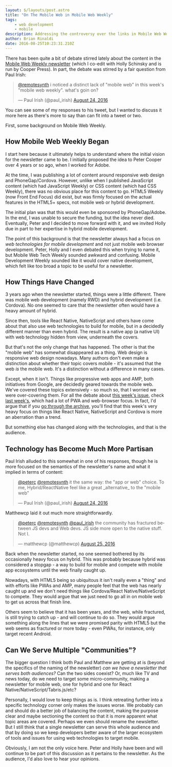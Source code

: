```yaml
---
layout: $/layouts/post.astro
title: "On The Mobile Web in Mobile Web Weekly"
tags: 
    - web development
    - mobile
description: Addressing the controversy over the links in Mobile Web Weekly.
author: Brian Rinaldi
date: 2016-08-25T10:23:31.210Z
---
```


There has been quite a bit of debate stirred lately about the content in the [Mobile Web Weekly newsletter](http://mobilewebweekly.co/) (which I co-edit with Holly Schinsky and is run by Cooper Press). In part, the debate was stirred by a fair question from Paul Irish:

<blockquote class="twitter-tweet" data-partner="tweetdeck"><p lang="en" dir="ltr"><a href="https://twitter.com/remotesynth">@remotesynth</a> i noticed a distinct lack of &quot;mobile web&quot; in this week&#39;s &quot;mobile web weekly&quot;. what&#39;s goin on?</p>&mdash; Paul Irish (@paul_irish) <a href="https://twitter.com/paul_irish/status/768538722220376064">August 24, 2016</a></blockquote>
<script async src="//platform.twitter.com/widgets.js" charset="utf-8"></script>

You can see some of my responses to his tweet, but I wanted to discuss it more here as there's more to say than can fit into a tweet or two.

First, some background on Mobile Web Weekly.<!--more-->

## How Mobile Web Weekly Began

I start here because it ultimately helps to understand where the initial vision for the newsletter came to be. I initially proposed the idea to Peter Cooper over 4 years or so ago, when I worked for Adobe.

At the time, I was publishing a lot of content around responsive web design and PhoneGap/Cordova. However, unlike when I published JavaScript content (which had JavaScript Weekly) or CSS content (which had CSS Weekly), there was no obvious place for this content to go. HTML5 Weekly (now Front End Focus) did exist, but was firmly focused on the actual features in the HTML5+ specs, not mobile web or hybrid development.

The initial plan was that this would even be sponsored by PhoneGap/Adobe. In the end, I was unable to secure the funding, but the idea never died. Eventually, Peter and I decided to move forward with it, and we invited Holly due in part to her expertise in hybrid mobile development.

The point of this background is that the newsletter always had a focus on _web technologies for mobile development_ and not just mobile web browser development. Peter, Holly and I even debated this when trying to name it, but Mobile Web Tech Weekly sounded awkward and confusing. Mobile Development Weekly sounded like it would cover native development, which felt like too broad a topic to be useful for a newsletter.

## How Things Have Changed

3 years ago when the newsletter started, things were a little different. There was mobile web development (namely RWD) and hybrid development (i.e. Cordova). No one seemed to care that the newsletter often would have a heavy amount of hybrid.

Since then, tools like React Native, NativeScript and others have come about that also use web technologies to build for mobile, but in a decidedly different manner than even hybrid. The result is a native app (a native UI) with web technology hidden from view, underneath the covers.

But that's not the only change that has happened. The other is that the "mobile web" has somewhat disappeared as a thing. Web design is responsive web design nowadays. Many authors don't even make a distinction about whether their topic covers mobile - it's assumed that the web _is_ the mobile web. It's a distinction without a difference in many cases.

Except, when it isn't. Things like progressive web apps and AMP, both initiatives from Google, are decidedly geared towards the mobile web. We've covered these topics extensively - so much so, that I worried we were over-covering them. For all the debate about [this week's issue](http://mobilewebweekly.co/issues/122), check [last week's](http://mobilewebweekly.co/issues/121), which had a lot of PWA and web-browser focus. In fact, I'd argue that if you [go through the archive](http://mobilewebweekly.co/issues), you'll find that this week's very heavy focus on things like React Native, NativeScript and Cordova is more an aberration than a trend.

But something else has changed along with the technologies, and that is the audience.

## Technology has Become Much More Partisan

Paul Irish alluded to this somewhat in one of his responses, though he is more focused on the semantics of the newsletter's name and what it implied in terms of content:

<blockquote class="twitter-tweet" data-partner="tweetdeck"><p lang="en" dir="ltr"><a href="https://twitter.com/peterc">@peterc</a> <a href="https://twitter.com/remotesynth">@remotesynth</a> it the same way: the &quot;app or web&quot; choice. To me, Hybrid/ReactNative feel like a great _alternative_ to the &quot;mobile web&quot;</p>&mdash; Paul Irish (@paul_irish) <a href="https://twitter.com/paul_irish/status/768584905924018176">August 24, 2016</a></blockquote>

Matthewcp laid it out much more straightforwardly.

<blockquote class="twitter-tweet" data-partner="tweetdeck"><p lang="en" dir="ltr"><a href="https://twitter.com/peterc">@peterc</a> <a href="https://twitter.com/remotesynth">@remotesynth</a> <a href="https://twitter.com/paul_irish">@paul_irish</a> the community has fractured between JS devs and Web devs. JS side more open to the native stuff. Not I.</p>&mdash; matthewcp (@matthewcp) <a href="https://twitter.com/matthewcp/status/768635809570385925">August 25, 2016</a></blockquote>

Back when the newsletter started, no one seemed bothered by its occasionally heavy focus on hybrid. This was probably because hybrid was considered a stopgap - a way to build for mobile and compete with mobile app ecosystems until the web finally caught up.

Nowadays, with HTML5 being so ubiquitous it isn't really even a "thing" and with efforts like PWAs and AMP, many people feel that the web has nearly caught up and we don't need things like Cordova/React Native/NativeScript to compete. They would argue that we just need to go all in on mobile web to get us across that finish line.

Others seem to believe that it has been years, and the web, while fractured, is still trying to catch up - and will continue to do so. They would argue something along the lines that we were promised parity with HTML5 but the web seems as fractured or more today - even PWAs, for instance, only target recent Android.

## Can We Serve Multiple "Communities"?

The bigger question I think both Paul and Matthew are getting at is (beyond the specifics of the naming of the newsletter) _can we have a newsletter that serves both audiences?_ Can the two sides coexist? Or, much like TV and news today, do we need to target some micro-community, making a newsletter for mobile web, one for hybrid and one for React Native/NativeScript/Tabris.js/etc?

Personally, I would love to keep things as is. I think retreating further into a specific technology corner only makes the issues worse. We probably can and should do a better job of balancing the content, making the purpose clear and maybe sectioning the content so that it is more apparent what topic areas are covered. Perhaps we even should rename the newsletter. But I still think that a single newsletter can serve this whole audience and that by doing so we keep developers better aware of the larger ecosystem of tools and issues for using web technologies to target mobile.

Obviously, I am not the only voice here. Peter and Holly have been and will continue to be part of this discussion as it pertains to the newsletter. As the audience, I'd also love to hear your opinions.